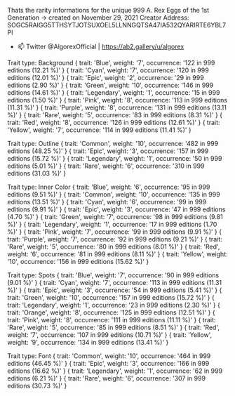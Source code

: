 Thats the rarity informations for the unique 999 A. Rex Eggs of the 1st Generation
-> created on November 29, 2021 
Creator Address: SOGC5RAIGG5TTHSYTJOTSUXOEL5LLNNGQTSA47IA532QYARIRTE6YBL7PI
- 📫 Twitter @AlgorexOfficial | https://ab2.gallery/u/algorex

Trait type: Background
{
  trait: 'Blue',
  weight: '7',
  occurrence: '122 in 999 editions (12.21 %)'
}
{
  trait: 'Cyan',
  weight: '7',
  occurrence: '120 in 999 editions (12.01 %)'
}
{
  trait: 'Epic',
  weight: '2',
  occurrence: '29 in 999 editions (2.90 %)'
}
{
  trait: 'Green',
  weight: '10',
  occurrence: '146 in 999 editions (14.61 %)'
}
{
  trait: 'Legendary',
  weight: '1',
  occurrence: '15 in 999 editions (1.50 %)'
}
{
  trait: 'Pink',
  weight: '8',
  occurrence: '113 in 999 editions (11.31 %)'
}
{
  trait: 'Purple',
  weight: '8',
  occurrence: '131 in 999 editions (13.11 %)'
}
{
  trait: 'Rare',
  weight: '5',
  occurrence: '83 in 999 editions (8.31 %)'
}
{
  trait: 'Red',
  weight: '8',
  occurrence: '126 in 999 editions (12.61 %)'
}
{
  trait: 'Yellow',
  weight: '7',
  occurrence: '114 in 999 editions (11.41 %)'
}

Trait type: Outline
{
  trait: 'Common',
  weight: '10',
  occurrence: '482 in 999 editions (48.25 %)'
}
{
  trait: 'Epic',
  weight: '3',
  occurrence: '157 in 999 editions (15.72 %)'
}
{
  trait: 'Legendary',
  weight: '1',
  occurrence: '50 in 999 editions (5.01 %)'
}
{
  trait: 'Rare',
  weight: '6',
  occurrence: '310 in 999 editions (31.03 %)'
}

Trait type: Inner Color
{
  trait: 'Blue',
  weight: '6',
  occurrence: '95 in 999 editions (9.51 %)'
}
{
  trait: 'Common',
  weight: '10',
  occurrence: '135 in 999 editions (13.51 %)'
}
{
  trait: 'Cyan',
  weight: '6',
  occurrence: '99 in 999 editions (9.91 %)'
}
{
  trait: 'Epic',
  weight: '3',
  occurrence: '47 in 999 editions (4.70 %)'
}
{
  trait: 'Green',
  weight: '7',
  occurrence: '98 in 999 editions (9.81 %)'
}
{
  trait: 'Legendary',
  weight: '1',
  occurrence: '17 in 999 editions (1.70 %)'
}
{
  trait: 'Pink',
  weight: '7',
  occurrence: '99 in 999 editions (9.91 %)'
}
{
  trait: 'Purple',
  weight: '7',
  occurrence: '92 in 999 editions (9.21 %)'
}
{
  trait: 'Rare',
  weight: '5',
  occurrence: '80 in 999 editions (8.01 %)'
}
{
  trait: 'Red',
  weight: '6',
  occurrence: '81 in 999 editions (8.11 %)'
}
{
  trait: 'Yellow',
  weight: '10',
  occurrence: '156 in 999 editions (15.62 %)'
}

Trait type: Spots
{
  trait: 'Blue',
  weight: '7',
  occurrence: '90 in 999 editions (9.01 %)'
}
{
  trait: 'Cyan',
  weight: '7',
  occurrence: '113 in 999 editions (11.31 %)'
}
{
  trait: 'Epic',
  weight: '3',
  occurrence: '54 in 999 editions (5.41 %)'
}
{
  trait: 'Green',
  weight: '10',
  occurrence: '157 in 999 editions (15.72 %)'
}
{
  trait: 'Legendary',
  weight: '1',
  occurrence: '23 in 999 editions (2.30 %)'
}
{
  trait: 'Orange',
  weight: '8',
  occurrence: '125 in 999 editions (12.51 %)'
}
{
  trait: 'Pink',
  weight: '8',
  occurrence: '111 in 999 editions (11.11 %)'
}
{
  trait: 'Rare',
  weight: '5',
  occurrence: '85 in 999 editions (8.51 %)'
}
{
  trait: 'Red',
  weight: '7',
  occurrence: '107 in 999 editions (10.71 %)'
}
{
  trait: 'Yellow',
  weight: '9',
  occurrence: '134 in 999 editions (13.41 %)'
}

Trait type: Font
{
  trait: 'Common',
  weight: '10',
  occurrence: '464 in 999 editions (46.45 %)'
}
{
  trait: 'Epic',
  weight: '3',
  occurrence: '166 in 999 editions (16.62 %)'
}
{
  trait: 'Legendary',
  weight: '1',
  occurrence: '62 in 999 editions (6.21 %)'
}
{
  trait: 'Rare',
  weight: '6',
  occurrence: '307 in 999 editions (30.73 %)'
}
